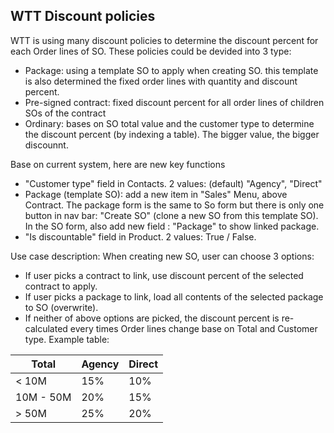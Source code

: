 ## WTT Discount policies

WTT is using many discount policies to determine the discount percent for each Order lines of SO. These policies could be devided into 3 type: 
 - Package: using a template SO to apply when creating SO. this template is also determined the fixed order lines with quantity and discount percent. 
 - Pre-signed contract: fixed discount percent for all order lines of children SOs of the contract
 - Ordinary: bases on SO total value and the customer type to determine the discount percent (by indexing a table). The bigger value, the bigger discounnt.

Base on current system, here are new key functions
 - "Customer type" field in Contacts. 2 values: (default) "Agency", "Direct"
 - Package (template SO): add a new item in "Sales" Menu, above Contract. The package form is the same to So form but there is only one button in nav bar: "Create SO" (clone a new SO from this template SO). In the SO form, also add new field : "Package" to show linked package.
 - "Is discountable" field in Product. 2 values: True / False.
 
 Use case description: When creating new SO, user can choose 3 options:
 - If user picks a contract to link, use discount percent of the selected contract to apply.
 - If user picks a package to link, load all contents of the selected package to SO (overwrite).
 - If neither of above options are picked, the discount percent is re-calculated every times Order lines change base on Total and Customer type. Example table: 
  
|Total   | Agency  | Direct  |
|--------|---------|---------|
|< 10M   |   15%   |   10%   |
|   10M - 50M |   20% |  15% |
| > 50M  | 25%  | 20%  |
